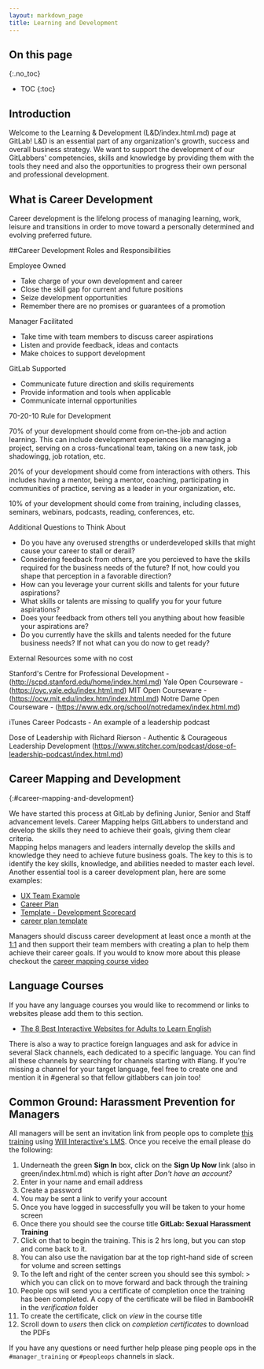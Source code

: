 ```yaml
---
layout: markdown_page
title: Learning and Development
---
```


## On this page
{:.no_toc}

- TOC
{:toc}

## Introduction

Welcome to the Learning & Development (L&D/index.html.md) page at GitLab! L&D is an essential part of any organization's growth, success and overall business strategy. We want to support the development of our GitLabbers' competencies, skills and knowledge by providing them with the tools they need and also the opportunities to progress their own personal and professional development.  

## What is Career Development

Career development is the lifelong process of managing learning, work, leisure and transitions in order to move toward a personally determined and evolving preferred future.

##Career Development Roles and Responsibilities

Employee Owned 
 - Take charge of your own development and career
 - Close the skill gap for current and future positions
 - Seize development opportunities
 - Remember there are no promises or guarantees of a promotion
 
Manager Facilitated
- Take time with team members to discuss career aspirations
- Listen and provide feedback, ideas and contacts
- Make choices to support development

GitLab Supported 
- Communicate future direction and skills requirements
- Provide information and tools when applicable
- Communicate internal opportunities

70-20-10 Rule for Development

70% of your development should come from on-the-job and action learning.  This can include development experiences like managing a project, serving on a cross-funcational team, taking on a new task, job shadowingg, job rotation, etc.

20% of your development should come from interactions with others.  This includes having a mentor, being a mentor, coaching, participating in communities of practice, serving as a leader in your organization, etc.

10% of your development should come from training, including classes, seminars, webinars, podcasts, reading, conferences, etc.

Additional Questions to Think About

- Do you have any overused strengths or underdeveloped skills that might cause your career to stall or derail?
- Considering feedback from others, are you percieved to have the skills required for the business needs of the future? If not, how could you shape that perception in a favorable direction?
- How can you leverage your current skills and talents for your future aspirations?
- What skills or talents are missing to qualify you for your future aspirations?
- Does your feedback from others tell you anything about how feasible your aspirations are?
- Do you currently have the skills and talents needed for the future business needs?  If not what can you do now to get ready?

External Resources some with no cost

Stanford's Centre for Professional Development - (http://scpd.stanford.edu/home/index.html.md)
Yale Open Courseware - (https://oyc.yale.edu/index.html.md)
MIT Open Courseware - (https://ocw.mit.edu/index.htm/index.html.md)
Notre Dame Open Courseware - (https://www.edx.org/school/notredamex/index.html.md)

iTunes Career Podcasts - An example of a leadership podcast

Dose of Leadership with Richard Rierson - Authentic & Courageous Leadership Development  (https://www.stitcher.com/podcast/dose-of-leadership-podcast/index.html.md)

## Career Mapping and Development
{:#career-mapping-and-development}

We have started this process at GitLab by defining Junior, Senior and Staff advancement levels. Career Mapping helps GitLabbers to understand and develop the skills they need to achieve their goals, giving them clear criteria.  
Mapping helps managers and leaders internally develop the skills and knowledge they need to achieve future business goals. The key to this is to identify the key skills, knowledge, and abilities needed to master each level. Another essential tool is a career development plan, here are some examples:

 - [UX Team Example](https://docs.google.com/spreadsheets/d/1GugUY_vPMERSP7QvQ7kaUrsaFn84YFipQtPZ1f5i_Q4/edit#gid=1712199154/index.html.md)
- [Career Plan](https://docs.google.com/document/d/1hJIzMnVhEz3X4k24oAwNnlgGhBeQ518Cps9kLVRRoWQ/edit/index.html.md)
- [Template  - Development Scorecard](https://docs.google.com/spreadsheets/d/1DBrukzzsV6InaCkZf8_ngLeTcLQ9uj6ynE93qLmHkQA/edit#gid=1677297587/index.html.md)
- [career plan template](https://performancemanager.successfactors.com/doc/po/develop_employee/carsample.html/index.html.md)

Managers should discuss career development at least once a month at the [1:1](https://github.com/daijapan/test/tree/master/leadership/1-1/index.html.md) and then support their team members with creating a plan to help them achieve their career goals. If you would to know more about this please checkout the [career mapping course video](https://www.youtube.com/watch?v=YoZH5Hhygc4/index.html.md)


## Language Courses

If you have any language courses you would like to recommend or links to websites please add them to this section.

 - [The 8 Best Interactive Websites for Adults to Learn English](https://www.fluentu.com/blog/english/best-websites-to-learn-english/index.html.md)

There is also a way to practice foreign languages and ask for advice in several Slack channels, each dedicated to a specific language. You can find all these channels by searching for channels starting with #lang. If you're missing a channel for your target language, feel free to create one and mention it in #general so that fellow gitlabbers can join too!

## Common Ground: Harassment Prevention for Managers

All managers will be sent an invitation link from people ops to complete [this training](/courses/index.html.md) using [Will Interactive's LMS](https://learning.willinteractive.com/index.html.md). Once you receive the email please do the following:

1. Underneath the green **Sign In** box, click on the **Sign Up Now** link (also in green/index.html.md) which is right after *Don't have an account?*
1. Enter in your name and email address
1. Create a password
1. You may be sent a link to verify your account
1. Once you have logged in successfully you will be taken to your home screen
1. Once there you should see the course title **GitLab: Sexual Harassment Training**
1. Click on that to begin the training. This is 2 hrs long, but you can stop and come back to it.
1. You can also use the navigation bar at the top right-hand side of screen for volume and screen settings
1. To the left and right of the center screen you should see this symbol: > which you can click on to move forward and back through the training
1. People ops will send you a certificate of completion once the training has been completed. A copy of the certificate will be filed in BambooHR in the *verification* folder
1. To create the certificate, click on *view* in the course title
1. Scroll down to *users* then click on *completion certificates* to download the PDFs

If you have any questions or need further help please ping people ops in the `#manager_training` or `#peopleops` channels in slack.
